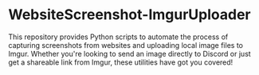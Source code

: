 # WebsiteScreenshot-ImgurUploader
This repository provides Python scripts to automate the process of capturing screenshots from websites and uploading local image files to Imgur. Whether you're looking to send an image directly to Discord or just get a shareable link from Imgur, these utilities have got you covered!
